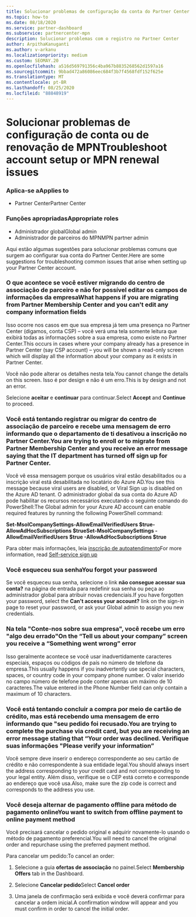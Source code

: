```yaml
---
title: Solucionar problemas de configuração da conta do Partner Center ou dos problemas de renovação do MPN
ms.topic: how-to
ms.date: 08/18/2020
ms.service: partner-dashboard
ms.subservice: partnercenter-mpn
description: Solucionar problemas com o registro no Partner Center
author: ArpithaKanuganti
ms.author: v-arkanu
ms.localizationpriority: medium
ms.custom: SEOMAY.20
ms.openlocfilehash: a516d569791356c4ba967b8835268562d1597a16
ms.sourcegitcommit: 9bbad472a86086eec684f3b7f4568fdf152f625e
ms.translationtype: MT
ms.contentlocale: pt-BR
ms.lasthandoff: 08/25/2020
ms.locfileid: "88848919"
---
```

# <a name="troubleshoot-account-setup-or-mpn-renewal-issues"></a><span data-ttu-id="6edbd-103">Solucionar problemas de configuração de conta ou de renovação de MPN</span><span class="sxs-lookup"><span data-stu-id="6edbd-103">Troubleshoot account setup or MPN renewal issues</span></span>

### <a name="applies-to"></a><span data-ttu-id="6edbd-104">Aplica-se a</span><span class="sxs-lookup"><span data-stu-id="6edbd-104">Applies to</span></span>

- <span data-ttu-id="6edbd-105">Partner Center</span><span class="sxs-lookup"><span data-stu-id="6edbd-105">Partner Center</span></span>
 
### <a name="appropriate-roles"></a><span data-ttu-id="6edbd-106">Funções apropriadas</span><span class="sxs-lookup"><span data-stu-id="6edbd-106">Appropriate roles</span></span>

- <span data-ttu-id="6edbd-107">Administrador global</span><span class="sxs-lookup"><span data-stu-id="6edbd-107">Global admin</span></span>
- <span data-ttu-id="6edbd-108">Administrador de parceiros do MPN</span><span class="sxs-lookup"><span data-stu-id="6edbd-108">MPN partner admin</span></span> 
 

<span data-ttu-id="6edbd-109">Aqui estão algumas sugestões para solucionar problemas comuns que surgem ao configurar sua conta do Partner Center.</span><span class="sxs-lookup"><span data-stu-id="6edbd-109">Here are some suggestions for troubleshooting common issues that arise when setting up your Partner Center account.</span></span>

### <a name="what-happens-if-you-are-migrating-from-partner-membership-center-and-you-cant-edit-any-company-information-fields"></a><span data-ttu-id="6edbd-110">O que acontece se você estiver migrando do centro de associação de parceiro e não for possível editar os campos de informações da empresa</span><span class="sxs-lookup"><span data-stu-id="6edbd-110">What happens if you are migrating from Partner Membership Center and you can't edit any company information fields</span></span>

<span data-ttu-id="6edbd-111">Isso ocorre nos casos em que sua empresa já tem uma presença no Partner Center (digamos, conta CSP) – você verá uma tela somente leitura que exibirá todas as informações sobre a sua empresa, como existe no Partner Center.</span><span class="sxs-lookup"><span data-stu-id="6edbd-111">This occurs in cases where your company already has a presence in Partner Center (say CSP account) – you will be shown a read-only screen which will display all the information about your company as it exists in Partner Center.</span></span>

<span data-ttu-id="6edbd-112">Você não pode alterar os detalhes nesta tela.</span><span class="sxs-lookup"><span data-stu-id="6edbd-112">You cannot change the details on this screen.</span></span> <span data-ttu-id="6edbd-113">Isso é por design e não é um erro.</span><span class="sxs-lookup"><span data-stu-id="6edbd-113">This is by design and not an error.</span></span>

<span data-ttu-id="6edbd-114">Selecione **aceitar** e **continuar** para continuar.</span><span class="sxs-lookup"><span data-stu-id="6edbd-114">Select **Accept** and **Continue** to proceed.</span></span>

### <a name="you-are-trying-to-enroll-or-to-migrate-from-partner-membership-center-and-you-receive-an-error-message-saying-that-the-it-department-has-turned-off-sign-up-for-partner-center"></a><span data-ttu-id="6edbd-115">Você está tentando registrar ou migrar do centro de associação de parceiro e recebe uma mensagem de erro informando que o departamento de ti desativou a **inscrição no Partner Center**.</span><span class="sxs-lookup"><span data-stu-id="6edbd-115">You are trying to enroll or to migrate from Partner Membership Center and you receive an error message saying that the IT department has turned off **sign up for Partner Center**.</span></span> 

<span data-ttu-id="6edbd-116">Você vê essa mensagem porque os usuários viral estão desabilitados ou a inscrição viral está desabilitada no locatário do Azure AD.</span><span class="sxs-lookup"><span data-stu-id="6edbd-116">You see this message because viral users are disabled, or Viral Sign up is disabled on the Azure AD tenant.</span></span> <span data-ttu-id="6edbd-117">O administrador global da sua conta do Azure AD pode habilitar os recursos necessários executando o seguinte comando do PowerShell:</span><span class="sxs-lookup"><span data-stu-id="6edbd-117">The Global admin for your Azure AD account can enable required features by running the following PowerShell command:</span></span>

<span data-ttu-id="6edbd-118">**Set-MsolCompanySettings-AllowEmailVerifiedUsers $true-AllowAdHocSubscriptions $true**</span><span class="sxs-lookup"><span data-stu-id="6edbd-118">**Set-MsolCompanySettings -AllowEmailVerifiedUsers $true -AllowAdHocSubscriptions $true**</span></span>

<span data-ttu-id="6edbd-119">Para obter mais informações, leia [inscrição de autoatendimento](https://docs.microsoft.com/azure/active-directory/users-groups-roles/directory-self-service-signup)</span><span class="sxs-lookup"><span data-stu-id="6edbd-119">For more information, read [Self-service sign up](https://docs.microsoft.com/azure/active-directory/users-groups-roles/directory-self-service-signup)</span></span>

### <a name="you-forgot-your-password"></a><span data-ttu-id="6edbd-120">Você esqueceu sua senha</span><span class="sxs-lookup"><span data-stu-id="6edbd-120">You forgot your password</span></span>

<span data-ttu-id="6edbd-121">Se você esqueceu sua senha, selecione o link **não consegue acessar sua conta?** na página de entrada para redefinir sua senha ou peça ao administrador global para atribuir novas credenciais.</span><span class="sxs-lookup"><span data-stu-id="6edbd-121">If you have forgotten your password, select the **Can't access your account?** link on the sign-in page to reset your password, or ask your Global admin to assign you new credentials.</span></span>

### <a name="on-the-tell-us-about-your-company-screen-you-receive-a-something-went-wrong-error"></a><span data-ttu-id="6edbd-122">Na tela "Conte-nos sobre sua empresa", você recebe um erro "algo deu errado"</span><span class="sxs-lookup"><span data-stu-id="6edbd-122">On the “Tell us about your company” screen you receive a “Something went wrong” error</span></span>

<span data-ttu-id="6edbd-123">Isso geralmente acontece se você usar inadvertidamente caracteres especiais, espaços ou códigos de país no número de telefone da empresa.</span><span class="sxs-lookup"><span data-stu-id="6edbd-123">This usually happens if you inadvertently use special characters, spaces, or country code in your company phone number.</span></span> <span data-ttu-id="6edbd-124">O valor inserido no campo número de telefone pode conter apenas um máximo de 10 caracteres.</span><span class="sxs-lookup"><span data-stu-id="6edbd-124">The value entered in the Phone Number field can only contain a maximum of 10 characters.</span></span>

### <a name="you-are-trying-to-complete-the-purchase-via-credit-card-but-you-are-receiving-an-error-message-stating-that-your-order-was-declined-please-verify-your-information"></a><span data-ttu-id="6edbd-125">Você está tentando concluir a compra por meio de cartão de crédito, mas está recebendo uma mensagem de erro informando que "seu pedido foi recusado.</span><span class="sxs-lookup"><span data-stu-id="6edbd-125">You are trying to complete the purchase via credit card, but you are receiving an error message stating that “Your order was declined.</span></span> <span data-ttu-id="6edbd-126">Verifique suas informações "</span><span class="sxs-lookup"><span data-stu-id="6edbd-126">Please verify your information”</span></span>

<span data-ttu-id="6edbd-127">Você sempre deve inserir o endereço correspondente ao seu cartão de crédito e não correspondente à sua entidade legal.</span><span class="sxs-lookup"><span data-stu-id="6edbd-127">You should always insert the address corresponding to your credit card and not corresponding to your legal entity.</span></span> <span data-ttu-id="6edbd-128">Além disso, verifique se o CEP está correto e corresponde ao endereço que você usa.</span><span class="sxs-lookup"><span data-stu-id="6edbd-128">Also, make sure the zip code is correct and corresponds to the address you use.</span></span>

### <a name="you-want-to-switch-from-offline-payment-to-online-payment-method"></a><span data-ttu-id="6edbd-129">Você deseja alternar de pagamento offline para método de pagamento online</span><span class="sxs-lookup"><span data-stu-id="6edbd-129">You want to switch from offline payment to online payment method</span></span> 

<span data-ttu-id="6edbd-130">Você precisará cancelar o pedido original e adquirir novamente-lo usando o método de pagamento preferencial.</span><span class="sxs-lookup"><span data-stu-id="6edbd-130">You will need to cancel the original order and repurchase using the preferred payment method.</span></span>

<span data-ttu-id="6edbd-131">Para cancelar um pedido:</span><span class="sxs-lookup"><span data-stu-id="6edbd-131">To cancel an order:</span></span>

1. <span data-ttu-id="6edbd-132">Selecione a guia **ofertas de associação** no painel.</span><span class="sxs-lookup"><span data-stu-id="6edbd-132">Select **Membership Offers** tab in the Dashboard.</span></span>

2. <span data-ttu-id="6edbd-133">Selecione **Cancelar pedido**</span><span class="sxs-lookup"><span data-stu-id="6edbd-133">Select **Cancel order**</span></span>

3. <span data-ttu-id="6edbd-134">Uma janela de confirmação será exibida e você deverá confirmar para cancelar a ordem inicial.</span><span class="sxs-lookup"><span data-stu-id="6edbd-134">A confirmation window will appear and you must confirm in order to cancel the initial order.</span></span>
